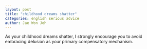 ```yaml
---
layout: post
title: "childhood dreams shatter"
categories: english serious advice
author: Jae Won Joh
---
```


As your childhood dreams shatter, I strongly encourage you to avoid embracing delusion as your primary compensatory mechanism.
